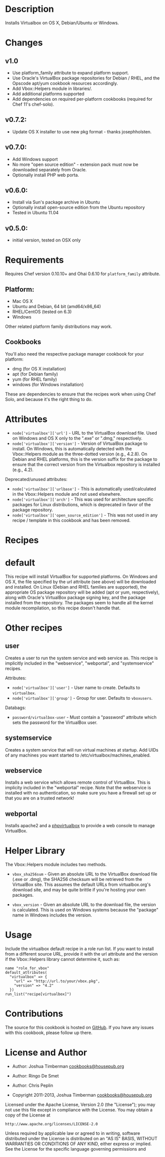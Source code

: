 Description
===========

Installs Virtualbox on OS X, Debian/Ubuntu or Windows.

Changes
=======

## v1.0

* Use platform_family attribute to expand platform support.
* Use Oracle's VirtualBox package repositories for Debian / RHEL, and
  the Opscode apt/yum cookbook resources accordingly.
* Add Vbox::Helpers module in libraries/.
* Add additional platforms supported
* Add dependencies on required per-platform cookbooks (required for
 Chef 11's chef-solo).

## v0.7.2:

* Update OS X installer to use new pkg format - thanks josephholsten.

## v0.7.0:

* Add Windows support
* No more "open source edition" - extension pack must now be downloaded
  separately from Oracle.
* Optionally install PHP web porta.

## v0.6.0:

* Install via Sun's package archive in Ubuntu
* Optionally install open-source edition from the Ubuntu repository
* Tested in Ubuntu 11.04

## v0.5.0:

* initial version, tested on OSX only

Requirements
============

Requires Chef version 0.10.10+ and Ohai 0.6.10 for `platform_family`
attribute.

## Platform:

* Mac OS X
* Ubuntu and Debian, 64 bit (amd64/x86\_64)
* RHEL/CentOS (tested on 6.3)
* Windows

Other related platform family distributions may work.

## Cookbooks

You'll also need the respective package manager cookbook for your platform:

* dmg (for OS X installation)
* apt (for Debian family)
* yum (for RHEL family)
* windows (for Windows installation)

These are dependencies to ensure that the recipes work when using Chef
Solo, and because it's the right thing to do.

Attributes
==========

* `node['virtualbox']['url']` - URL to the VirtualBox download file.
  Used on Windows and OS X only to the ".exe" or ".dmg," respectively.
* `node['virtualbox']['version']` - Version of VirtualBox package to
  install. On Windows, this is automatically detected with the
  Vbox::Helpers module as the three-dotted version (e.g., 4.2.8). On
  Debian and RHEL platforms, this is the version suffix for the
  package to ensure that the correct version from the Virtualbox
  repository is installed (e.g., 4.2).

Deprecated/unused attributes:

* `node['virtualbox']['urlbase']` - This is automatically
  used/calculated in the Vbox::Helpers module and not used elsewhere.
* `node['virtualbox']['arch']` - This was used for architecture
  specific packages for Linux distributions, which is deprecated in
  favor of the package repository.
* `node['virtualbox']['open_source_edition']` - This was not used in
  any recipe / template in this cookbook and has been removed.

Recipes
=======

# default

This recipe will install VirtualBox for supported platforms. On
Windows and OS X, the file specified by the url attribute (see above)
will be downloaded and installed. On Linux (Debian and RHEL families
are supported), the appropriate OS package repository will be added
(apt or yum, respectively), along with Oracle's VirtualBox package
signing key, and the package installed from the repository. The
packages seem to handle all the kernel module recompilation, so this
recipe doesn't handle that.

# Other recipes

## user

Creates a user to run the system service and web service as.  This recipe
is implicitly included in the "webservice", "webportal", and "systemservice"
recipes.

Attributes:

* `node['virtualbox']['user']` - User name to create.  Defaults to `virtualbox`.
* `node['virtualbox']['group']` - Group for user.  Defaults to `vboxusers`.

Databags:

* `password/virtualbox-user` - Must contain a "password" attribute which sets
  the password for the VirtualBox user.

## systemservice

Creates a system service that will run virtual machines at startup.  Add UIDs of
any machines you want started to /etc/virtualbox/machines_enabled.

## webservice

Installs a web service which allows remote control of VirtualBox.  This is
implicity included in the "webportal" recipe.  Note that the webservice is
installed with no authentication, so make sure you have a firewall set up
or that you are on a trusted network!

## webportal

Installs apache2 and a [phpvirtualbox](http://sourceforge.net/projects/phpvirtualbox/)
to provide a web console to manage VirtualBox.

Helper Library
==============

The Vbox::Helpers module includes two methods.

* `vbox_sha256sum` - Given an absolute URL to the VirtualBox download
  file (.exe or .dmg), the SHA256 checksum will be retrieved from the
  VirtualBox site. This assumes the default URLs from virtualbox.org's
  download site, and may be quite brittle if you're hosting your own
  packages.

* `vbox_version` - Given an absolute URL to the download file, the
  version is calculated. This is used on Windows systems because the
  "package" name in Windows includes the version.

Usage
=====

Include the virtualbox default recipe in a role run list. If you want
to install from a different source URL, provide it with the url
attribute and the version if the Vbox::Helpers library cannot determine
it, such as:

    name "role_for_vbox"
    default_attributes(
      "virtualbox" => {
        "url" => "http://url.to/your/vbox.pkg",
        "version" => "4.2"
      })
    run_list("recipe[virtualbox]")

Contributions
=============

The source for this cookbook is hosted on
[GitHub](https://github.com/peplin/virtualbox-cookbook). If you have any issues
with this cookbook, please follow up there.

License and Author
==================

* Author: Joshua Timberman <cookbooks@housepub.org>
* Author: Ringo De Smet
* Author: Chris Peplin

* Copyright 2011-2013, Joshua Timberman <cookbooks@housepub.org>

Licensed under the Apache License, Version 2.0 (the "License");
you may not use this file except in compliance with the License.
You may obtain a copy of the License at

    http://www.apache.org/licenses/LICENSE-2.0

Unless required by applicable law or agreed to in writing, software
distributed under the License is distributed on an "AS IS" BASIS,
WITHOUT WARRANTIES OR CONDITIONS OF ANY KIND, either express or implied.
See the License for the specific language governing permissions and
